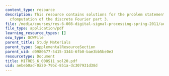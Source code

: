 ```yaml
---
content_type: resource
description: This resource contains solutions for the problem statements related to
  cfomputation of the discrete Fourier part 3.
file: /media/courses/res-6-008-digital-signal-processing-spring-2011/aebeb0ad0a2079bc851adc307931d38d_MITRES_6_008S11_sol20.pdf
file_type: application/pdf
learning_resource_types: []
ocw_type: OCWFile
parent_title: Study Materials
parent_type: SupplementalResourceSection
parent_uid: d0980677-5415-3344-6fb0-bae3bb5be0e3
resourcetype: Document
title: MITRES_6_008S11_sol20.pdf
uid: aebeb0ad-0a20-79bc-851a-dc307931d38d
---
```


